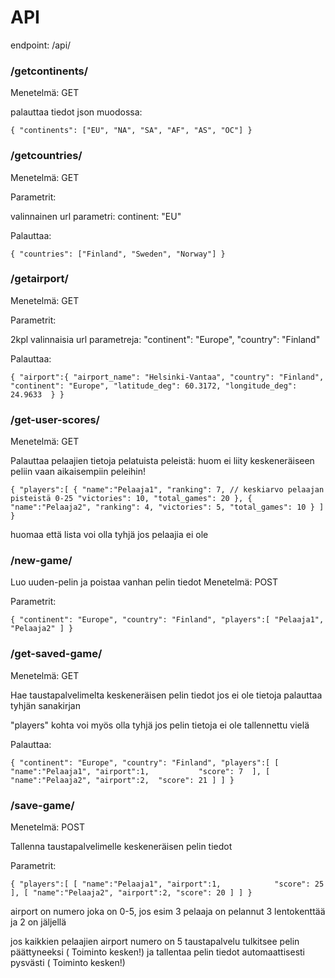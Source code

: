 






# API

endpoint: /api/


### /getcontinents/
Menetelmä: GET

palauttaa tiedot json muodossa:
    
`{
    "continents": ["EU", "NA", "SA", "AF", "AS", "OC"]
}`


### /getcountries/
Menetelmä: GET

Parametrit:

valinnainen url parametri: continent: "EU"

Palauttaa:

`{
    "countries": ["Finland", "Sweden", "Norway"]
}`



### /getairport/
Menetelmä: GET

Parametrit:

2kpl valinnaisia url parametreja: 
"continent": "Europe",
"country": "Finland"


Palauttaa:

`{
    "airport":{
        "airport_name": "Helsinki-Vantaa",
        "country": "Finland",
        "continent": "Europe",
        "latitude_deg": 60.3172,
        "longitude_deg": 24.9633 
    }
}`





### /get-user-scores/
Menetelmä: GET

Palauttaa pelaajien tietoja pelatuista peleistä:
huom ei liity keskeneräiseen peliin vaan aikaisempiin peleihin!

`{
    "players":[
        {
            "name":"Pelaaja1",
            "ranking": 7, // keskiarvo pelaajan pisteistä 0-25
            "victories": 10,
            "total_games": 20
        },
        {
            "name":"Pelaaja2",
            "ranking": 4,
            "victories": 5,
            "total_games": 10
        }
    ]
}`

huomaa että lista voi olla tyhjä jos pelaajia ei ole


### /new-game/
Luo uuden-pelin ja poistaa vanhan pelin tiedot
Menetelmä: POST


Parametrit:

`{
    "continent": "Europe",
    "country": "Finland",
    "players":[
        "Pelaaja1",
        "Pelaaja2"
    ]
}`

### /get-saved-game/
Menetelmä: GET

Hae taustapalvelimelta keskeneräisen pelin tiedot
jos ei ole tietoja palauttaa tyhjän sanakirjan

"players" kohta voi myös olla tyhjä jos pelin tietoja ei ole tallennettu vielä

Palauttaa:

`{
    "continent": "Europe",
    "country": "Finland",
    "players":[
        [
            "name":"Pelaaja1",
            "airport":1,          
            "score": 7 
        ],
        [
            "name":"Pelaaja2",
            "airport":2, 
            "score": 21
        ]
    ]
}`




### /save-game/
Menetelmä: POST

Tallenna taustapalvelimelle keskeneräisen pelin tiedot

Parametrit:

`{
    "players":[
        [
            "name":"Pelaaja1",
            "airport":1,           
            "score": 25 
        ],
        [
            "name":"Pelaaja2",
            "airport":2,
            "score": 20
        ]
    ]
}`


airport on numero joka on 0-5,
jos esim 3 pelaaja on pelannut 3 lentokenttää ja 2 on jäljellä

jos kaikkien pelaajien airport numero on 5 taustapalvelu tulkitsee pelin päättyneeksi ( Toiminto kesken!)
ja tallentaa pelin tiedot automaattisesti pysvästi ( Toiminto kesken!)
